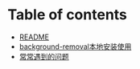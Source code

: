 # Table of contents

* [README](README.md)
* [background-removal本地安装使用](backgroundremoval-ben-di-an-zhuang-shi-yong.md)
* [常常遇到的问题](chang-chang-yu-dao-de-wen-ti.md)
